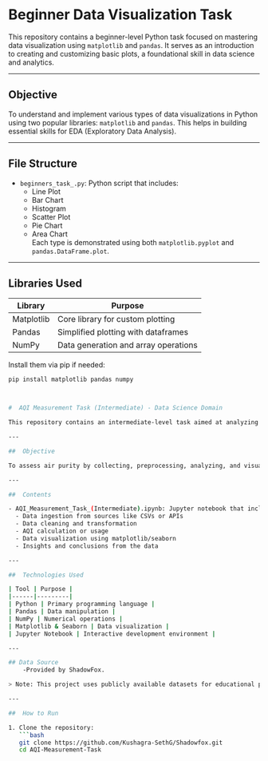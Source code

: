# Beginner Data Visualization Task

This repository contains a beginner-level Python task focused on mastering data visualization using `matplotlib` and `pandas`. It serves as an introduction to creating and customizing basic plots, a foundational skill in data science and analytics.

---

## Objective

To understand and implement various types of data visualizations in Python using two popular libraries: `matplotlib` and `pandas`. This helps in building essential skills for EDA (Exploratory Data Analysis).

---

## File Structure

- `beginners_task_.py`: Python script that includes:
  - Line Plot
  - Bar Chart
  - Histogram
  - Scatter Plot
  - Pie Chart
  - Area Chart  
  Each type is demonstrated using both `matplotlib.pyplot` and `pandas.DataFrame.plot`.

---

## Libraries Used

| Library | Purpose |
|--------|---------|
| Matplotlib | Core library for custom plotting |
| Pandas | Simplified plotting with dataframes |
| NumPy | Data generation and array operations |

Install them via pip if needed:
```bash
pip install matplotlib pandas numpy



#  AQI Measurement Task (Intermediate) - Data Science Domain

This repository contains an intermediate-level task aimed at analyzing and visualizing air quality index (AQI) data using Python and data science tools. It is part of the [Data Science Job Simulation Program] and focuses on real-world environmental data handling, processing, and insights extraction.

---

##  Objective

To assess air purity by collecting, preprocessing, analyzing, and visualizing air quality data from various sources. The aim is to build a foundation for understanding environmental conditions and trends through AQI.

---

##  Contents

- AQI_Measurement_Task_(Intermediate).ipynb: Jupyter notebook that includes:
  - Data ingestion from sources like CSVs or APIs
  - Data cleaning and transformation
  - AQI calculation or usage
  - Data visualization using matplotlib/seaborn
  - Insights and conclusions from the data

---

##  Technologies Used

| Tool | Purpose |
|------|---------|
| Python | Primary programming language |
| Pandas | Data manipulation |
| NumPy | Numerical operations |
| Matplotlib & Seaborn | Data visualization |
| Jupyter Notebook | Interactive development environment |

---

## Data Source
    -Provided by ShadowFox.

> Note: This project uses publicly available datasets for educational purposes.

---

##  How to Run

1. Clone the repository:
   ```bash
   git clone https://github.com/Kushagra-SethG/Shadowfox.git
   cd AQI-Measurement-Task